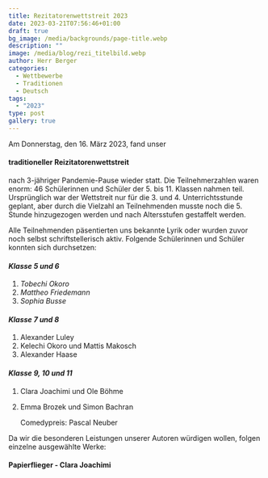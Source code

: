 ```yaml
---
title: Rezitatorenwettstreit 2023
date: 2023-03-21T07:56:46+01:00
draft: true
bg_image: /media/backgrounds/page-title.webp
description: ""
image: /media/blog/rezi_titelbild.webp
author: Herr Berger
categories:
  - Wettbewerbe
  - Traditionen
  - Deutsch
tags:
  - "2023"
type: post
gallery: true
---
```

Am Donnerstag, den 16. März 2023, fand unser 

#### traditioneller Reizitatorenwettstreit 

nach 3-jähriger Pandemie-Pause wieder statt. Die Teilnehmerzahlen waren enorm: 46 Schülerinnen und Schüler der 5. bis 11. Klassen nahmen teil. Ursprünglich war der Wettstreit nur für die 3. und 4. Unterrichtsstunde geplant, aber durch die Vielzahl an Teilnehmenden musste noch die 5. Stunde hinzugezogen werden und nach Altersstufen gestaffelt werden. 

Alle Teilnehmenden päsentierten uns bekannte Lyrik oder wurden zuvor noch selbst schriftstellerisch aktiv. Folgende Schülerinnen und Schüler konnten sich durchsetzen:

#### _Klasse 5 und 6_

1. _Tobechi Okoro_
1. _Mattheo Friedemann_
1. _Sophia Busse_

#### _Klasse 7 und 8_

1. Alexander Luley
1. Kelechi Okoro und Mattis Makosch
1. Alexander Haase

#### _Klasse 9, 10 und 11_ 

1. Clara Joachimi und Ole Böhme
1. Emma Brozek und Simon Bachran

     Comedypreis: Pascal Neuber





Da wir die besonderen Leistungen unserer Autoren würdigen wollen, folgen einzelne ausgewählte Werke:

#### Papierflieger - Clara Joachimi












